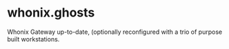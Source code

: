 # whonix.ghosts
Whonix Gateway up-to-date, (optionally reconfigured with a trio of purpose built workstations.
